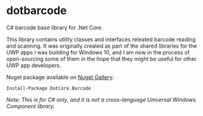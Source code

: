 # dotbarcode
C# barcode base library for .Net Core.

This library contains utility classes and interfaces releated barcode reading and scanning.
It was originally created as part of the shared libraries for the UWP apps I was building for Windows 10,
and I am now in the process of open-sourcing some of them
in the hope that they might be useful for other UWP app developers.

Nuget package available on [Nuget Gallery](https://www.nuget.org/packages/DotCore.Barcode/):

    Install-Package DotCore.Barcode


_Note: This is for C# only, and it is not a cross-language Universal Windows Component library._

